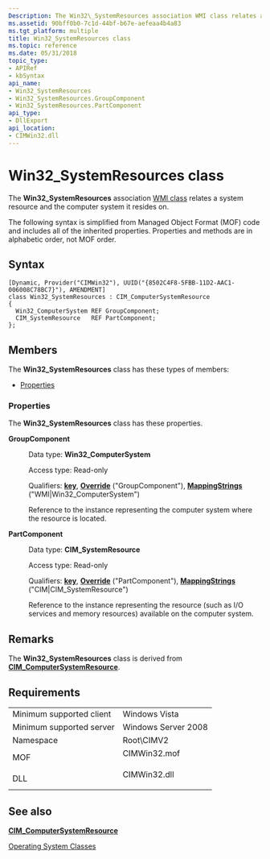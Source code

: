 ```yaml
---
Description: The Win32\_SystemResources association WMI class relates a system resource and the computer system it resides on.
ms.assetid: 90bff0b0-7c1d-44bf-b67e-aefeaa4b4a83
ms.tgt_platform: multiple
title: Win32_SystemResources class
ms.topic: reference
ms.date: 05/31/2018
topic_type: 
- APIRef
- kbSyntax
api_name: 
- Win32_SystemResources
- Win32_SystemResources.GroupComponent
- Win32_SystemResources.PartComponent
api_type: 
- DllExport
api_location: 
- CIMWin32.dll
---
```


# Win32\_SystemResources class

The **Win32\_SystemResources** association [WMI class](https://msdn.microsoft.com/library/Aa393244(v=VS.85).aspx) relates a system resource and the computer system it resides on.

The following syntax is simplified from Managed Object Format (MOF) code and includes all of the inherited properties. Properties and methods are in alphabetic order, not MOF order.

## Syntax

``` syntax
[Dynamic, Provider("CIMWin32"), UUID("{8502C4F8-5FBB-11D2-AAC1-006008C78BC7}"), AMENDMENT]
class Win32_SystemResources : CIM_ComputerSystemResource
{
  Win32_ComputerSystem REF GroupComponent;
  CIM_SystemResource   REF PartComponent;
};
```

## Members

The **Win32\_SystemResources** class has these types of members:

-   [Properties](#properties)

### Properties

The **Win32\_SystemResources** class has these properties.

<dl> <dt>

**GroupComponent**
</dt> <dd> <dl> <dt>

Data type: **Win32\_ComputerSystem**
</dt> <dt>

Access type: Read-only
</dt> <dt>

Qualifiers: [**key**](https://msdn.microsoft.com/library/Aa392157(v=VS.85).aspx), [**Override**](https://msdn.microsoft.com/library/Aa393650(v=VS.85).aspx) ("GroupComponent"), [**MappingStrings**](https://msdn.microsoft.com/library/Aa393650(v=VS.85).aspx) ("WMI\|Win32\_ComputerSystem")
</dt> </dl>

Reference to the instance representing the computer system where the resource is located.

</dd> <dt>

**PartComponent**
</dt> <dd> <dl> <dt>

Data type: **CIM\_SystemResource**
</dt> <dt>

Access type: Read-only
</dt> <dt>

Qualifiers: [**key**](https://msdn.microsoft.com/library/Aa392157(v=VS.85).aspx), [**Override**](https://msdn.microsoft.com/library/Aa393650(v=VS.85).aspx) ("PartComponent"), [**MappingStrings**](https://msdn.microsoft.com/library/Aa393650(v=VS.85).aspx) ("CIM\|CIM\_SystemResource")
</dt> </dl>

Reference to the instance representing the resource (such as I/O services and memory resources) available on the computer system.

</dd> </dl>

## Remarks

The **Win32\_SystemResources** class is derived from [**CIM\_ComputerSystemResource**](cim-computersystemresource.md).

## Requirements



|                                     |                                                                                         |
|-------------------------------------|-----------------------------------------------------------------------------------------|
| Minimum supported client<br/> | Windows Vista<br/>                                                                |
| Minimum supported server<br/> | Windows Server 2008<br/>                                                          |
| Namespace<br/>                | Root\\CIMV2<br/>                                                                  |
| MOF<br/>                      | <dl> <dt>CIMWin32.mof</dt> </dl> |
| DLL<br/>                      | <dl> <dt>CIMWin32.dll</dt> </dl> |



## See also

<dl> <dt>

[**CIM\_ComputerSystemResource**](cim-computersystemresource.md)
</dt> <dt>

[Operating System Classes](https://msdn.microsoft.com/library/Dn792258(v=VS.85).aspx)
</dt> </dl>

 

 




